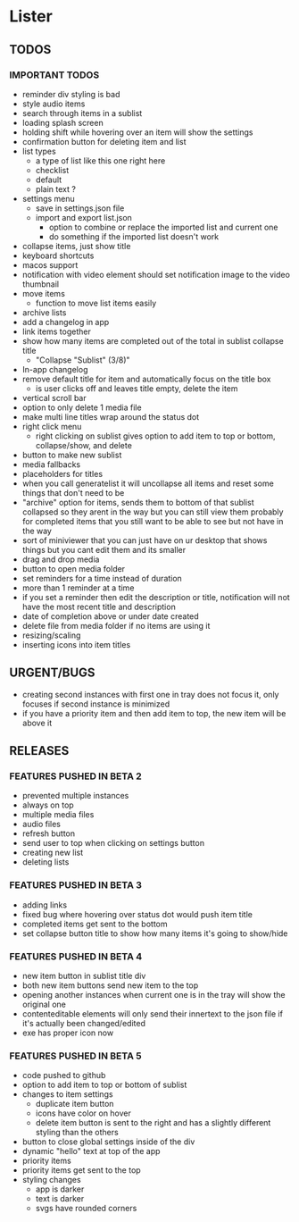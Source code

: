 # Lister

## TODOS

### IMPORTANT TODOS

- reminder div styling is bad
- style audio items
- search through items in a sublist
- loading splash screen
- holding shift while hovering over an item will show the settings
- confirmation button for deleting item and list
- list types
  - a type of list like this one right here
  - checklist
  - default
  - plain text ?
- settings menu
  - save in settings.json file
  - import and export list.json
    - option to combine or replace the imported list and current one
    - do something if the imported list doesn't work
- collapse items, just show title
- keyboard shortcuts
- macos support
- notification with video element should set notification image to the video thumbnail
- move items
  - function to move list items easily
- archive lists
- add a changelog in app
- link items together
- show how many items are completed out of the total in sublist collapse title
  - "Collapse "Sublist" (3/8)"
- In-app changelog
- remove default title for item and automatically focus on the title box
  - is user clicks off and leaves title empty, delete the item
- vertical scroll bar
- option to only delete 1 media file
- make multi line titles wrap around the status dot
- right click menu
  - right clicking on sublist gives option to add item to top or bottom, collapse/show, and delete
- button to make new sublist
- media fallbacks
- placeholders for titles
- when you call generatelist it will uncollapse all items and reset some things that don't need to be
- "archive" option for items, sends them to bottom of that sublist collapsed so they arent in the way but you can still view them
  probably for completed items that you still want to be able to see but not have in the way
- sort of miniviewer that you can just have on ur desktop that shows things but you cant edit them and its smaller
- drag and drop media
- button to open media folder
- set reminders for a time instead of duration
- more than 1 reminder at a time
- if you set a reminder then edit the description or title, notification will not have the most recent title and description
- date of completion above or under date created
- delete file from media folder if no items are using it
- resizing/scaling
- inserting icons into item titles

## URGENT/BUGS
- creating second instances with first one in tray does not focus it, only focuses if second instance is minimized
- if you have a priority item and then add item to top, the new item will be above it

## RELEASES

### FEATURES PUSHED IN BETA 2

- prevented multiple instances
- always on top
- multiple media files
- audio files
- refresh button
- send user to top when clicking on settings button
- creating new list
- deleting lists

### FEATURES PUSHED IN BETA 3

- adding links
- fixed bug where hovering over status dot would push item title
- completed items get sent to the bottom
- set collapse button title to show how many items it's going to show/hide

### FEATURES PUSHED IN BETA 4

- new item button in sublist title div
- both new item buttons send new item to the top
- opening another instances when current one is in the tray will show the original one
- contenteditable elements will only send their innertext to the json file if it's actually been changed/edited
- exe has proper icon now

### FEATURES PUSHED IN BETA 5

- code pushed to github
- option to add item to top or bottom of sublist
- changes to item settings
  - duplicate item button
  - icons have color on hover
  - delete item button is sent to the right and has a slightly different styling than the others
- button to close global settings inside of the div
- dynamic "hello" text at top of the app
- priority items
- priority items get sent to the top
- styling changes
  - app is darker
  - text is darker
  - svgs have rounded corners
  